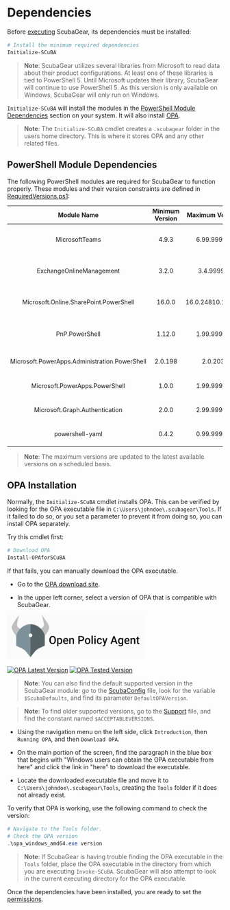 # Dependencies

Before [executing](../execution/execution.md) ScubaGear, its dependencies must be installed:

```powershell
# Install the minimum required dependencies
Initialize-SCuBA
```

> **Note**: ScubaGear utilizes several libraries from Microsoft to read data about their product configurations.  At least one of these libraries is tied to PowerShell 5.  Until Microsoft updates their library, ScubaGear will continue to use PowerShell 5.  As this version is only available on Windows, ScubaGear will only run on Windows.

`Initialize-SCuBA` will install the modules in the [PowerShell Module Dependencies](#powershell-module-dependencies) section on your system. It will also install [OPA](https://www.openpolicyagent.org).

> **Note**: The `Initialize-SCuBA` cmdlet creates a `.scubagear` folder in the users home directory.  This is where it stores OPA and any other related files.

## PowerShell Module Dependencies

The following PowerShell modules are required for ScubaGear to function properly. These modules and their version constraints are defined in [RequiredVersions.ps1](https://github.com/cisagov/ScubaGear/blob/main/PowerShell/ScubaGear/RequiredVersions.ps1):

| Module Name                                   | Minimum Version | Maximum Version  | Purpose                                      |
|:---------------------------------------------:|:---------------:|:----------------:|:---------------------------------------------|
| MicrosoftTeams                                | 4.9.3           | 6.99.99999       | Microsoft Teams configuration management     |
| ExchangeOnlineManagement                      | 3.2.0           | 3.4.99999        | Exchange Online and Defender configuration   |
| Microsoft.Online.SharePoint.PowerShell        | 16.0.0          | 16.0.24810.12000 | SharePoint Online and OneDrive configuration |
| PnP.PowerShell                                | 1.12.0          | 1.99.99999       | Alternative SharePoint PowerShell module     |
| Microsoft.PowerApps.Administration.PowerShell | 2.0.198         | 2.0.203          | Power Platform administration                |
| Microsoft.PowerApps.PowerShell                | 1.0.0           | 1.99.99999       | Power Platform management                    |
| Microsoft.Graph.Authentication                | 2.0.0           | 2.99.99999       | Microsoft Graph authentication               |
| powershell-yaml                               | 0.4.2           | 0.99.99999       | YAML configuration file support              |

> **Note**: The maximum versions are updated to the latest available versions on a scheduled basis.

## OPA Installation

Normally, the `Initialize-SCuBA` cmdlet installs OPA.  This can be verified by looking for the OPA executable file in `C:\Users\johndoe\.scubagear\Tools`.  If it failed to do so, or you set a parameter to prevent it from doing so, you can install OPA separately.

Try this cmdlet first:

```powershell
# Download OPA
Install-OPAforSCuBA
```

If that fails, you can manually download the OPA executable.

* Go to the [OPA download site](https://www.openpolicyagent.org/docs/latest/#running-opa).

* In the upper left corner, select a version of OPA that is compatible with ScubaGear.

![version](../images/opa_version.png)

[![OPA Latest Version](https://img.shields.io/github/v/release/open-policy-agent/opa?label=OPA%20Latest%20Version&color=blue)](https://github.com/open-policy-agent/opa/releases)
[![OPA Tested Version](https://img.shields.io/badge/Scuba%20OPA%20Tested%20Version-v1.8.0-green)](https://github.com/open-policy-agent/opa/releases/tag/v1.8.0)

> **Note**: You can also find the default supported version in the ScubaGear module: go to the [ScubaConfig](https://github.com/cisagov/ScubaGear/blob/main/PowerShell/ScubaGear/Modules/ScubaConfig/ScubaConfig.psm1) file, look for the variable `$ScubaDefaults`, and find its parameter `DefaultOPAVersion`.

> **Note**: To find older supported versions, go to the [Support](https://github.com/cisagov/ScubaGear/blob/main/PowerShell/ScubaGear/Modules/Support/Support.psm1) file, and find the constant named `$ACCEPTABLEVERSIONS`.

* Using the navigation menu on the left side, click `Introduction`, then `Running OPA`, and then `Download OPA`.

* On the main portion of the screen, find the paragraph in the blue box that begins with "Windows users can obtain the OPA executable from here" and click the link in "here" to download the executable.

* Locate the downloaded executable file and move it to `C:\Users\johndoe\.scubagear\Tools`, creating the `Tools` folder if it does not already exist.

To verify that OPA is working, use the following command to check the version:

```powershell
# Navigate to the Tools folder.
# Check the OPA version
.\opa_windows_amd64.exe version
```

> **Note**: If ScubaGear is having trouble finding the OPA executable in the `Tools` folder, place the OPA executable in the directory from which you are executing `Invoke-SCuBA`. ScubaGear will also attempt to look in the current executing directory for the OPA executable.

Once the dependencies have been installed, you are ready to set the [permissions](permissions.md).
